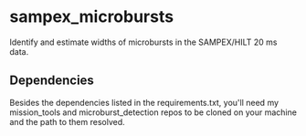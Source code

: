 # sampex_microbursts
Identify and estimate widths of microbursts in the SAMPEX/HILT 20 ms data.

## Dependencies
Besides the dependencies listed in the requirements.txt, you'll need my
mission_tools and microburst_detection repos to be cloned on your machine
and the path to them resolved.

